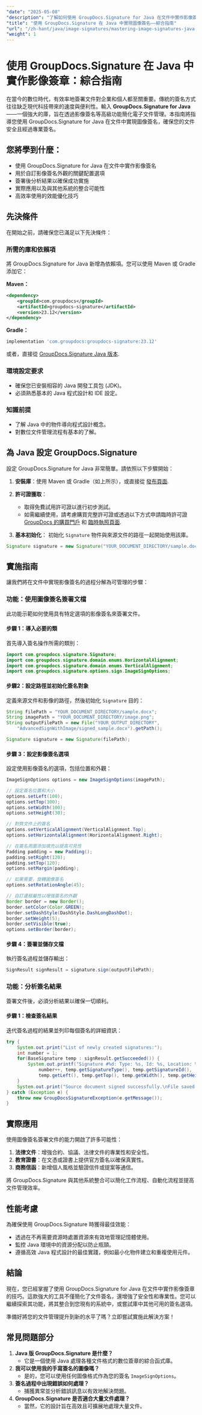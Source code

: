 ```yaml
---
"date": "2025-05-08"
"description": "了解如何使用 GroupDocs.Signature for Java 在文件中實作影像簽章。本指南涵蓋設定、自訂和效能最佳化。"
"title": "使用 GroupDocs.Signature 在 Java 中實現圖像簽名——綜合指南"
"url": "/zh-hant/java/image-signatures/mastering-image-signatures-java-groupdocs/"
"weight": 1
---
```


# 使用 GroupDocs.Signature 在 Java 中實作影像簽章：綜合指南

在當今的數位時代，有效率地簽署文件對企業和個人都至關重要。傳統的簽名方式往往缺乏現代科技帶來的速度與便利性。輸入 **GroupDocs.Signature for Java**——一個強大的庫，旨在透過影像簽名等高級功能簡化電子文件管理。本指南將指導您使用 GroupDocs.Signature for Java 在文件中實現圖像簽名，確保您的文件安全且經過專業簽名。

## 您將學到什麼：
- 使用 GroupDocs.Signature for Java 在文件中實作影像簽名
- 用於自訂影像簽名外觀的關鍵配置選項
- 簽署後分析結果以確保成功實施
- 實際應用以及與其他系統的整合可能性
- 高效率使用的效能優化技巧

## 先決條件
在開始之前，請確保您已滿足以下先決條件：

### 所需的庫和依賴項
將 GroupDocs.Signature for Java 新增為依賴項。您可以使用 Maven 或 Gradle 添加它：

**Maven：**
```xml
<dependency>
    <groupId>com.groupdocs</groupId>
    <artifactId>groupdocs-signature</artifactId>
    <version>23.12</version>
</dependency>
```

**Gradle：**
```gradle
implementation 'com.groupdocs:groupdocs-signature:23.12'
```

或者，直接從 [GroupDocs.Signature Java 版本](https://releases。groupdocs.com/signature/java/).

### 環境設定要求
- 確保您已安裝相容的 Java 開發工具包 (JDK)。
- 必須熟悉基本的 Java 程式設計和 IDE 設定。

### 知識前提
- 了解 Java 中的物件導向程式設計概念。
- 對數位文件管理流程有基本的了解。

## 為 Java 設定 GroupDocs.Signature
設定 GroupDocs.Signature for Java 非常簡單。請依照以下步驟開始：

1. **安裝庫**：使用 Maven 或 Gradle（如上所示），或直接從 [發布頁面](https://releases。groupdocs.com/signature/java/).

2. **許可證獲取**：
   - 取得免費試用許可證以進行初步測試。
   - 如需繼續使用，請考慮購買完整許可證或透過以下方式申請臨時許可證 [GroupDocs 的購買門戶](https://purchase.groupdocs.com/buy) 和 [臨時執照頁面](https://purchase。groupdocs.com/temporary-license/).

3. **基本初始化**：
   初始化 `Signature` 物件與來源文件的路徑一起開始使用該庫。
```java
Signature signature = new Signature("YOUR_DOCUMENT_DIRECTORY/sample.docx");
```

## 實施指南
讓我們將在文件中實現影像簽名的過程分解為可管理的步驟：

### 功能：使用圖像簽名簽署文檔
此功能示範如何使用具有特定選項的影像簽名來簽署文件。

#### 步驟 1：導入必要的類
首先導入簽名操作所需的類別：
```java
import com.groupdocs.signature.Signature;
import com.groupdocs.signature.domain.enums.HorizontalAlignment;
import com.groupdocs.signature.domain.enums.VerticalAlignment;
import com.groupdocs.signature.options.sign.ImageSignOptions;
```

#### 步驟2：設定路徑並初始化簽名對象
定義來源文件和影像的路徑，然後初始化 `Signature` 目的：
```java
String filePath = "YOUR_DOCUMENT_DIRECTORY/sample.docx";
String imagePath = "YOUR_DOCUMENT_DIRECTORY/image.png";
String outputFilePath = new File("YOUR_OUTPUT_DIRECTORY", 
    "AdvancedSignWithImage/signed_sample.docx").getPath();

Signature signature = new Signature(filePath);
```

#### 步驟 3：設定影像簽名選項
設定使用影像簽名的選項，包括位置和外觀：
```java
ImageSignOptions options = new ImageSignOptions(imagePath);

// 設定簽名位置和大小
options.setLeft(100); 
options.setTop(100);
options.setWidth(100);
options.setHeight(30);

// 對齊文件上的簽名
options.setVerticalAlignment(VerticalAlignment.Top);
options.setHorizontalAlignment(HorizontalAlignment.Right);

// 在簽名周圍添加填充以提高可見性
Padding padding = new Padding();
padding.setRight(120);
padding.setTop(120);
options.setMargin(padding);

// 如果需要，旋轉圖像簽名
options.setRotationAngle(45);

// 自訂邊框屬性以增強簽名的外觀
Border border = new Border();
border.setColor(Color.GREEN);
border.setDashStyle(DashStyle.DashLongDashDot);
border.setWeight(5); 
border.setVisible(true);
options.setBorder(border);
```

#### 步驟 4：簽署並儲存文檔
執行簽名過程並儲存輸出：
```java
SignResult signResult = signature.sign(outputFilePath);
```

### 功能：分析簽名結果
簽署文件後，必須分析結果以確保一切順利。

#### 步驟 1：檢查簽名結果
迭代簽名過程的結果並列印每個簽名的詳細資訊：
```java
try {
    System.out.print("List of newly created signatures:");
    int number = 1;
    for(BaseSignature temp : signResult.getSucceeded()) {
        System.out.printf("Signature #%d: Type: %s, Id: %s, Location: %dx%d. Size: %dx%d.%n",
            number++, temp.getSignatureType(), temp.getSignatureId(),
            temp.getLeft(), temp.getTop(), temp.getWidth(), temp.getHeight());
    }
    System.out.print("Source document signed successfully.\nFile saved at " + outputFilePath);
} catch (Exception e) {
    throw new GroupDocsSignatureException(e.getMessage());
}
```

## 實際應用
使用圖像簽名簽署文件的能力開啟了許多可能性：
1. **法律文件**：增強合約、協議、法律文件的專業性和安全性。
2. **教育證書**：在文憑或證書上提供官方簽名以確保真實性。
3. **商務信函**：新增個人風格並驗證信件或提案等通信。

將 GroupDocs.Signature 與其他系統整合可以簡化工作流程、自動化流程並提高文件管理效率。

## 性能考慮
為確保使用 GroupDocs.Signature 時獲得最佳效能：
- 透過在不再需要資源時處置資源來有效地管理記憶體使用。
- 監控 Java 環境中的資源分配以防止瓶頸。
- 遵循高效 Java 程式設計的最佳實踐，例如最小化物件建立和重複使用元件。

## 結論
現在，您已經掌握了使用 GroupDocs.Signature for Java 在文件中實作影像簽章的技巧。這款強大的工具不僅簡化了文件簽名，還增強了安全性和專業性。您可以繼續探索其功能，將其整合到您現有的系統中，或嘗試庫中其他可用的簽名選項。

準備好將您的文件管理提升到新的水平了嗎？立即嘗試實施此解決方案！

## 常見問題部分
1. **Java 版 GroupDocs.Signature 是什麼？**
   - 它是一個使用 Java 處理各種文件格式的數位簽章的綜合函式庫。
2. **我可以使用我的手寫簽名的圖像嗎？**
   - 是的，您可以使用任何圖像格式作為您的簽名 `ImageSignOptions`。
3. **簽名過程中出現錯誤如何處理？**
   - 捕獲異常並分析錯誤訊息以有效地解決問題。
4. **GroupDocs.Signature 是否適合大量文件處理？**
   - 當然，它的設計旨在高效且可擴展地處理大量文件。